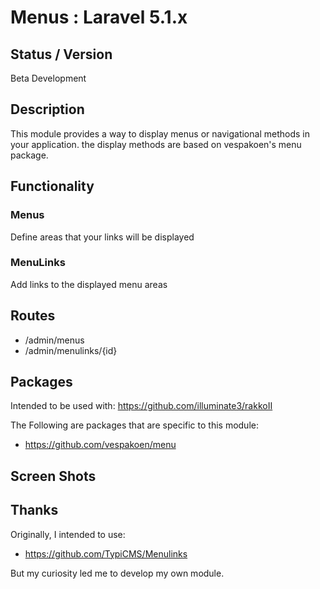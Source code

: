 # Menus : Laravel 5.1.x


## Status / Version

Beta Development


## Description

This module provides a way to display menus or navigational methods in your application.
the display methods are based on vespakoen's menu package.

## Functionality


### Menus
Define areas that your links will be displayed


### MenuLinks
Add links to the displayed menu areas


## Routes

* /admin/menus
* /admin/menulinks/{id}


## Packages

Intended to be used with:
https://github.com/illuminate3/rakkoII

The Following are packages that are specific to this module:

* https://github.com/vespakoen/menu


## Screen Shots
## Thanks

Originally, I intended to use:
* https://github.com/TypiCMS/Menulinks

But my curiosity led me to develop my own module.

